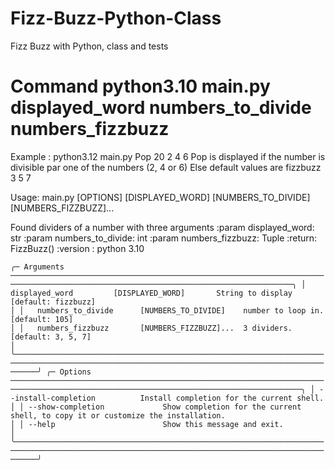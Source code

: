 # Fizz-Buzz-Python-Class
Fizz Buzz with Python, class and tests

# Command python3.10 main.py displayed_word numbers_to_divide numbers_fizzbuzz
Example : python3.12 main.py Pop 20 2 4 6
Pop is displayed if the number is divisible par one of the numbers (2, 4 or 6)
Else default values are fizzbuzz 3 5 7

 Usage: main.py [OPTIONS] [DISPLAYED_WORD] [NUMBERS_TO_DIVIDE]                                                                                     
                [NUMBERS_FIZZBUZZ]...                                                                                                              
                                                                                                                                                   
 Found dividers of a number with three arguments :param displayed_word: str :param numbers_to_divide: int :param numbers_fizzbuzz: Tuple :return:  
 FizzBuzz() :version : python 3.10                                                                                                                 
                                                                                                                                                   
``╭─ Arguments ─────────────────────────────────────────────────────────────────────────────────────────────────────────────────────────────────────╮
  │   displayed_word         [DISPLAYED_WORD]       String to display [default: fizzbuzz]                                                           │
  │   numbers_to_divide      [NUMBERS_TO_DIVIDE]    number to loop in. [default: 105]                                                               │
  │   numbers_fizzbuzz       [NUMBERS_FIZZBUZZ]...  3 dividers. [default: 3, 5, 7]                                                                  │
  ╰─────────────────────────────────────────────────────────────────────────────────────────────────────────────────────────────────────────────────╯
  ╭─ Options ───────────────────────────────────────────────────────────────────────────────────────────────────────────────────────────────────────╮
  │ --install-completion          Install completion for the current shell.                                                                         │
  │ --show-completion             Show completion for the current shell, to copy it or customize the installation.                                  │
  │ --help                        Show this message and exit.                                                                                       │
  ╰─────────────────────────────────────────────────────────────────────────────────────────────────────────────────────────────────────────────────╯
``

